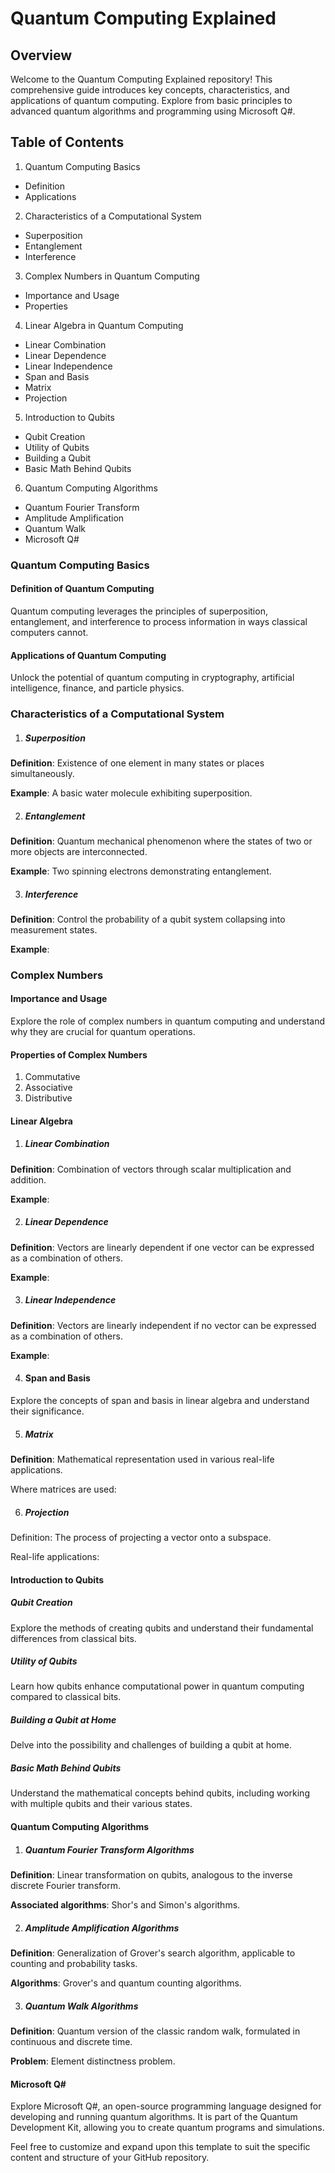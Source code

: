 # Quantum Computing Explained

## Overview
Welcome to the Quantum Computing Explained repository! This comprehensive guide introduces key concepts, characteristics, and applications of quantum computing. Explore from basic principles to advanced quantum algorithms and programming using Microsoft Q#.

## Table of Contents
1. Quantum Computing Basics
* Definition
* Applications

2. Characteristics of a Computational System
* Superposition
* Entanglement
* Interference

3. Complex Numbers in Quantum Computing
* Importance and Usage
* Properties

4. Linear Algebra in Quantum Computing
* Linear Combination
* Linear Dependence
* Linear Independence
* Span and Basis
* Matrix
* Projection

5. Introduction to Qubits
* Qubit Creation
* Utility of Qubits
* Building a Qubit
* Basic Math Behind Qubits

6. Quantum Computing Algorithms
* Quantum Fourier Transform
* Amplitude Amplification
* Quantum Walk
* Microsoft Q#

### Quantum Computing Basics

#### Definition of Quantum Computing
Quantum computing leverages the principles of superposition, entanglement, and interference to process information in ways classical computers cannot.

#### Applications of Quantum Computing
Unlock the potential of quantum computing in cryptography, artificial intelligence, finance, and particle physics.

### Characteristics of a Computational System

1. ##### Superposition
**Definition**: Existence of one element in many states or places simultaneously.

**Example**: A basic water molecule exhibiting superposition.

2. ##### Entanglement
**Definition**: Quantum mechanical phenomenon where the states of two or more objects are interconnected.

**Example**: Two spinning electrons demonstrating entanglement.

3. ##### Interference
**Definition**: Control the probability of a qubit system collapsing into measurement states.

**Example**: 

### Complex Numbers

#### Importance and Usage
Explore the role of complex numbers in quantum computing and understand why they are crucial for quantum operations.

#### Properties of Complex Numbers
1. Commutative
2. Associative
3. Distributive

#### Linear Algebra

1. ##### Linear Combination
**Definition**: Combination of vectors through scalar multiplication and addition.

**Example**: 

2. ##### Linear Dependence
**Definition**: Vectors are linearly dependent if one vector can be expressed as a combination of others.

**Example**: 

3. ##### Linear Independence
**Definition**: Vectors are linearly independent if no vector can be expressed as a combination of others.

**Example**: 

4. #### Span and Basis
Explore the concepts of span and basis in linear algebra and understand their significance.

5. ##### Matrix
**Definition**: Mathematical representation used in various real-life applications.

Where matrices are used: 

6. ##### Projection
Definition: The process of projecting a vector onto a subspace.

Real-life applications: 

#### Introduction to Qubits

##### Qubit Creation
Explore the methods of creating qubits and understand their fundamental differences from classical bits.

##### Utility of Qubits
Learn how qubits enhance computational power in quantum computing compared to classical bits.

##### Building a Qubit at Home
Delve into the possibility and challenges of building a qubit at home.

##### Basic Math Behind Qubits
Understand the mathematical concepts behind qubits, including working with multiple qubits and their various states.

#### Quantum Computing Algorithms

1. ##### Quantum Fourier Transform Algorithms
**Definition**: Linear transformation on qubits, analogous to the inverse discrete Fourier transform.

**Associated algorithms**: Shor's and Simon's algorithms.

2. ##### Amplitude Amplification Algorithms
**Definition**: Generalization of Grover's search algorithm, applicable to counting and probability tasks.

**Algorithms**: Grover's and quantum counting algorithms.

3. ##### Quantum Walk Algorithms
**Definition**: Quantum version of the classic random walk, formulated in continuous and discrete time.

**Problem**: Element distinctness problem.

#### Microsoft Q#
Explore Microsoft Q#, an open-source programming language designed for developing and running quantum algorithms. It is part of the Quantum Development Kit, allowing you to create quantum programs and simulations.


Feel free to customize and expand upon this template to suit the specific content and structure of your GitHub repository.
